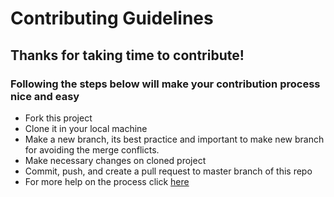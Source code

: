 # Contributing Guidelines
## Thanks for taking time to contribute!
### Following the steps below will make your contribution process nice and easy
* Fork this project
* Clone it in your local machine
* Make a new branch, its best practice and important to make new branch for avoiding the merge conflicts.
* Make necessary changes on cloned project
* Commit, push, and create a pull request to master branch of this repo
* For more help on the process click [here](https://hacktoberfest.digitalocean.com/resources)
